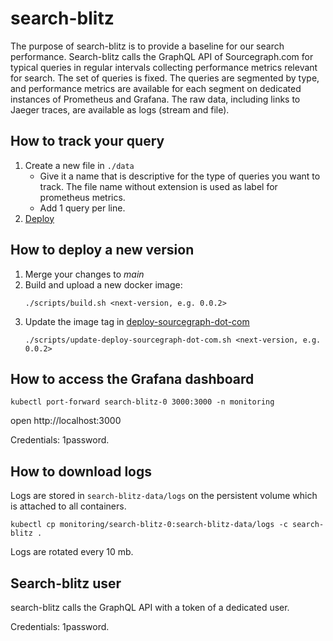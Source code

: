 # search-blitz

The purpose of search-blitz is to provide a baseline for our search performance. Search-blitz calls the GraphQL API of
Sourcegraph.com for typical queries in regular intervals collecting performance metrics relevant for search.
The set of queries is fixed. The queries are segmented by type, and performance metrics are available for each segment
on dedicated instances of Prometheus and Grafana. The raw data, including links to Jaeger traces,
are available as logs (stream and file).

## How to track your query

1. Create a new file in `./data`
   - Give it a name that is descriptive for the type of queries you want to track. The file name without extension is used as label for prometheus metrics.
   - Add 1 query per line.
2. [Deploy](#how-to-deploy)

## How to deploy a new version

1. Merge your changes to _main_
2. Build and upload a new docker image:
   ```
   ./scripts/build.sh <next-version, e.g. 0.0.2>
   ```
3. Update the image tag in [deploy-sourcegraph-dot-com](https://github.com/sourcegraph/deploy-sourcegraph-dot-com/blob/release/configure/search-blitz/search-blitz.StatefulSet.yaml#L36)
   ```
   ./scripts/update-deploy-sourcegraph-dot-com.sh <next-version, e.g. 0.0.2>
   ```

## How to access the Grafana dashboard

```
kubectl port-forward search-blitz-0 3000:3000 -n monitoring
```

open http://localhost:3000

Credentials: 1password.

## How to download logs

Logs are stored in `search-blitz-data/logs` on the persistent volume which is attached to all containers.

```
kubectl cp monitoring/search-blitz-0:search-blitz-data/logs -c search-blitz .
```

Logs are rotated every 10 mb.

## Search-blitz user

search-blitz calls the GraphQL API with a token of a dedicated user.

Credentials: 1password.
